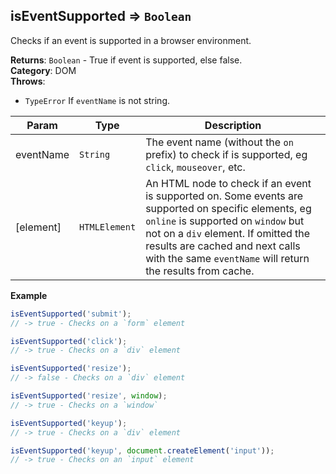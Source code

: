 <a name="module_isEventSupported"></a>

## isEventSupported ⇒ <code>Boolean</code>
Checks if an event is supported in a browser environment.

**Returns**: <code>Boolean</code> - True if event is supported, else false.  
**Category**: DOM  
**Throws**:

- <code>TypeError</code> If `eventName` is not string.


| Param | Type | Description |
| --- | --- | --- |
| eventName | <code>String</code> | The event name (without the `on` prefix) to check if is supported, eg `click`, `mouseover`, etc. |
| [element] | <code>HTMLElement</code> | An HTML node to check if an event is supported on. Some events are supported on specific elements, eg `online` is supported on `window` but not on a `div` element. If omitted the results are cached and next calls with the same `eventName` will return the results from cache. |

**Example**  
```js
isEventSupported('submit');
// -> true - Checks on a `form` element

isEventSupported('click');
// -> true - Checks on a `div` element

isEventSupported('resize');
// -> false - Checks on a `div` element

isEventSupported('resize', window);
// -> true - Checks on a `window`

isEventSupported('keyup');
// -> true - Checks on a `div` element

isEventSupported('keyup', document.createElement('input'));
// -> true - Checks on an `input` element
```
